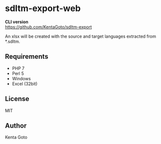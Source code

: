 # sdltm-export-web 

**CLI version**  
https://github.com/KentaGoto/sdltm-export

An xlsx will be created with the source and target languages extracted from *.sdltm.

## Requirements
- PHP 7
- Perl 5
- Windows
- Excel (32bit)

## License
MIT

## Author
Kenta Goto
